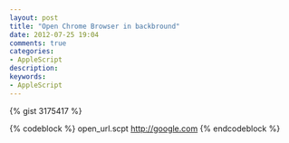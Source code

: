 ```yaml
---
layout: post
title: "Open Chrome Browser in backbround"
date: 2012-07-25 19:04
comments: true
categories: 
- AppleScript
description: 
keywords:
- AppleScript
---
```



{% gist 3175417 %}

{% codeblock %}
open_url.scpt http://google.com
{% endcodeblock %}
